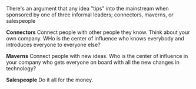 <!-- TITLE: Tipping Ideas Into Mainstream -->

There's an argument that any idea "tips" into the mainstream when sponsored by one of three informal leaders; connectors, maverns, or salespeople

**Connectors**
Connect people with other people they know. Think about your own company. WHo is the center of influence who knows everybody and introduces everyone to everyone else?

**Maverns**
Connect people with new ideas. Who is the center of influence in your company who gets everyone on board with all the new changes in technology? 

**Salespeople**
Do it all for the money. 